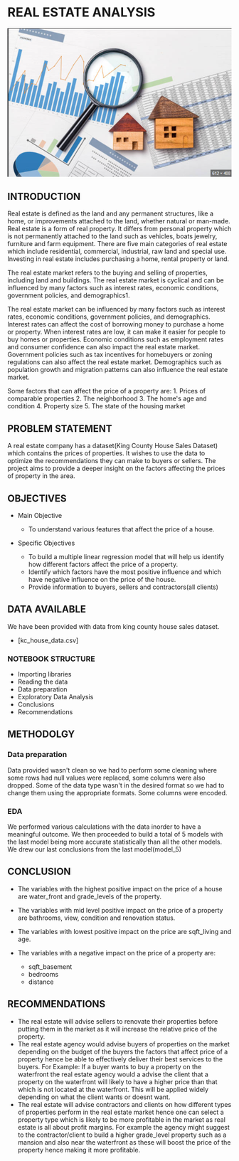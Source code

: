 # REAL ESTATE ANALYSIS

![realestate](real-estate.png)

## INTRODUCTION

Real estate is defined as the land and any permanent structures, like a home, or improvements attached to the land, whether natural or man-made. Real estate is a form of real property. It differs from personal property which is not permanently attached to the land such as vehicles, boats jewelry, furniture and farm equipment. There are five main categories of real estate which include residential, commercial, industrial, raw land and special use. Investing in real estate includes purchasing a home, rental property or land.

The real estate market refers to the buying and selling of properties, including land and buildings. The real estate market is cyclical and can be influenced by many factors such as interest rates, economic conditions, government policies, and demographics1.

The real estate market can be influenced by many factors such as interest rates, economic conditions, government policies, and demographics. Interest rates can affect the cost of borrowing money to purchase a home or property. When interest rates are low, it can make it easier for people to buy homes or properties. Economic conditions such as employment rates and consumer confidence can also impact the real estate market. Government policies such as tax incentives for homebuyers or zoning regulations can also affect the real estate market. Demographics such as population growth and migration patterns can also influence the real estate market.

Some factors that can affect the price of a property are:
    1. Prices of comparable properties
    2. The neighborhood
    3. The home's age and condition
    4. Property size
    5. The state of the housing market

## PROBLEM STATEMENT

A real estate company has a dataset(King County House Sales Dataset) which contains the prices of properties. It wishes to use the data to optimize the recommendations they can make to buyers or sellers. The project aims to provide a deeper insight on the factors affecting the prices of property in the area.

## OBJECTIVES

- Main Objective
    - To understand various features that affect the price of a house.

- Specific Objectives
    - To build a multiple linear regression model that will help us identify how different factors affect the price of a property.
    - Identify which factors have the most positive influence and which have negative influence on the price of the house.
    - Provide information to buyers, sellers and contractors(all clients)

## DATA AVAILABLE
We have been provided with data from king county house sales dataset.
* [kc_house_data.csv]

### NOTEBOOK STRUCTURE
- Importing libraries
- Reading the data
- Data preparation
- Exploratory Data Analysis
- Conclusions
- Recommendations

## METHODOLGY
### Data preparation

Data provided wasn't clean so we had to perform some cleaning where some rows had null values were replaced, some columns were also dropped. Some of the data type wasn't in the desired format so we had to change them using the appropriate formats. Some columns were encoded.

### EDA

We performed various calculations with the data inorder to have a meaningful outcome. We then proceeded to build a total of 5 models with the last model being more accurate statistically than all the other models. We drew our last conclusions from the last model(model_5)

## CONCLUSION

- The variables with the highest positive impact on the price of a house are water_front and grade_levels of the property.

- The variables with mid level positive impact on the price of a property are bathrooms, view, condition and renovation status.

- The variables with lowest positive impact on the price are sqft_living and age.

- The variables with a negative impact on the price of a property are:
    - sqft_basement
    - bedrooms
    - distance

## RECOMMENDATIONS

- The real estate will advise sellers to renovate their properties before putting them in the market as it will increase the relative price of the property.
- The real estate agency would advise buyers of properties on the market depending on the budget of the buyers the factors that affect price of a property hence be able to effectively deliver their best services to the buyers. For Example: If a buyer wants to buy a property on the waterfront the real estate agency would a advise the client that a property on the waterfront will likely to have a higher price than that which is not located at the waterfront. This will be applied widely depending on what the client wants or doesnt want.
- The real estate will advise contractors and clients on how different types of properties perform in the real estate market hence one can select a property type which is likely to be more profitable in the market as real estate is all about profit margins. For example the agency might suggest to the contractor/client to build a higher grade_level property such as a mansion and also near the waterfront as these will boost the price of the property hence making it more profitable.
